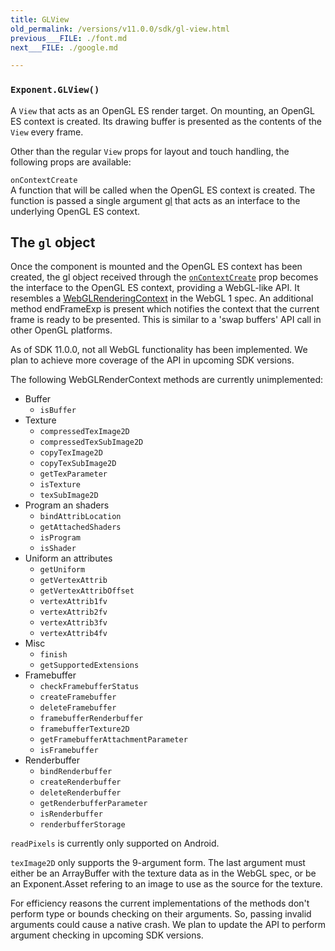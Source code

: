 ```yaml
---
title: GLView
old_permalink: /versions/v11.0.0/sdk/gl-view.html
previous___FILE: ./font.md
next___FILE: ./google.md

---
```


### `Exponent.GLView()`  
A `View` that acts as an OpenGL ES render target. On mounting, an OpenGL ES context is created. Its drawing buffer is presented as the contents of the `View` every frame.

Other than the regular `View` props for layout and touch handling, the following props are available:

 `onContextCreate`  
A function that will be called when the OpenGL ES context is created. The function is passed a single argument [gl](https://docs.getexponent.com/versions/v11.0.0/guides#gl-object) that acts as an interface to the underlying OpenGL ES context.

## The `gl` object

Once the component is mounted and the OpenGL ES context has been created, the gl object received through the [`onContextCreate`](https://docs.getexponent.com/versions/v11.0.0/guides#Exponent.GLView.onContextCreate "Exponent.GLView.onContextCreate") prop becomes the interface to the OpenGL ES context, providing a WebGL-like API. It resembles a [WebGLRenderingContext](https://www.khronos.org/registry/webgl/specs/latest/1.0/#5.14) in the WebGL 1 spec. An additional method endFrameExp is present which notifies the context that the current frame is ready to be presented. This is similar to a 'swap buffers' API call in other OpenGL platforms.

As of SDK 11.0.0, not all WebGL functionality has been implemented. We plan to achieve more coverage of the API in upcoming SDK versions.

The following WebGLRenderContext methods are currently unimplemented:

-   Buffer
    -   `isBuffer`
-   Texture
    -   `compressedTexImage2D`
    -   `compressedTexSubImage2D`
    -   `copyTexImage2D`
    -   `copyTexSubImage2D`
    -   `getTexParameter`
    -   `isTexture`
    -   `texSubImage2D`
-   Program an shaders
    -   `bindAttribLocation`
    -   `getAttachedShaders`
    -   `isProgram`
    -   `isShader`
-   Uniform an attributes
    -   `getUniform`
    -   `getVertexAttrib`
    -   `getVertexAttribOffset`
    -   `vertexAttrib1fv`
    -   `vertexAttrib2fv`
    -   `vertexAttrib3fv`
    -   `vertexAttrib4fv`
-   Misc
    -   `finish`
    -   `getSupportedExtensions`
-   Framebuffer
    -   `checkFramebufferStatus`
    -   `createFramebuffer`
    -   `deleteFramebuffer`
    -   `framebufferRenderbuffer`
    -   `framebufferTexture2D`
    -   `getFramebufferAttachmentParameter`
    -   `isFramebuffer`
-   Renderbuffer
    -   `bindRenderbuffer`
    -   `createRenderbuffer`
    -   `deleteRenderbuffer`
    -   `getRenderbufferParameter`
    -   `isRenderbuffer`
    -   `renderbufferStorage`

`readPixels` is currently only supported on Android.

`texImage2D` only supports the 9-argument form. The last argument must either be an ArrayBuffer with the texture data as in the WebGL spec, or be an Exponent.Asset refering to an image to use as the source for the texture.

For efficiency reasons the current implementations of the methods don't perform type or bounds checking on their arguments. So, passing invalid arguments could cause a native crash. We plan to update the API to perform argument checking in upcoming SDK versions.
